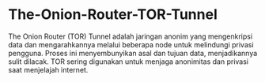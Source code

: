 # The-Onion-Router-TOR-Tunnel
The Onion Router (TOR) Tunnel adalah jaringan anonim yang mengenkripsi data dan mengarahkannya melalui beberapa node untuk melindungi privasi pengguna. Proses ini menyembunyikan asal dan tujuan data, menjadikannya sulit dilacak. TOR sering digunakan untuk menjaga anonimitas dan privasi saat menjelajah internet.
